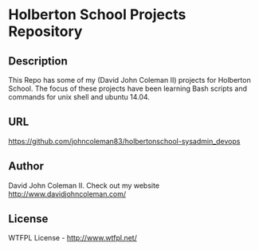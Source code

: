 # Holberton School Projects Repository

## Description

This Repo has some of my (David John Coleman II) projects for Holberton School. 
The focus of these projects have been learning Bash scripts and commands for
unix shell and ubuntu 14.04.

## URL

https://github.com/johncoleman83/holbertonschool-sysadmin_devops

## Author

David John Coleman II.	Check out my website http://www.davidjohncoleman.com/

## License

WTFPL License - http://www.wtfpl.net/